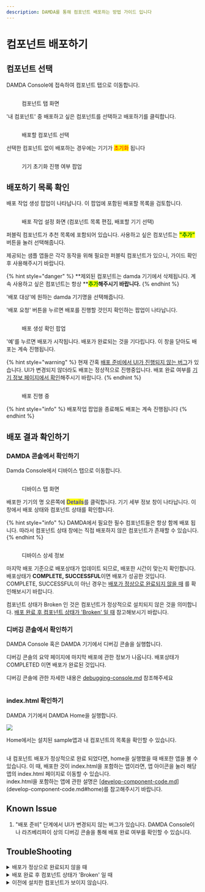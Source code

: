 ```yaml
---
description: DAMDA를 통해 컴포넌트 배포하는 방법 가이드 입니다
---
```


# 컴포넌트 배포하기

## 컴포넌트 선택

DAMDA Console에 접속하여 컴포넌트 탭으로 이동합니다.

<figure><img src="../../../.gitbook/assets/image (35).png" alt=""><figcaption><p>컴포넌트 탭 화면</p></figcaption></figure>

'내 컴포넌트' 중 배포하고 싶은 컴포넌트를 선택하고 배포하기를 클릭합니다.

<figure><img src="../../../.gitbook/assets/image (29).png" alt=""><figcaption><p>배포할 컴포넌트 선택</p></figcaption></figure>

선택한 컴포넌트 없이 배포하는 경우에는 기기가 <mark style="color:red;">초기화</mark> 됩니다

<figure><img src="../../../.gitbook/assets/image (31).png" alt=""><figcaption><p>기기 초기화 진행 여부 팝업</p></figcaption></figure>

## 배포하기 목록 확인

배포 작업 생성 팝업이 나타납니다. 이 팝업에 포함된 배포할 목록을 검토합니다.

<figure><img src="../../../.gitbook/assets/image (42) (2).png" alt=""><figcaption><p>배포 작업 설정 화면 (컴포넌트 목록 편집, 배포할 기기 선택)</p></figcaption></figure>

퍼블릭 컴포넌트가 추천 목록에 포함되어 있습니다. 사용하고 싶은 컴포넌트는 <mark style="color:green;">**"추가"**</mark> 버튼을 눌러 선택해줍니다.

제공되는 샘플 앱들은 각각 동작을 위해 필요한 퍼블릭 컴포넌트가 있으니, 가이드 확인 후 사용해주시기 바랍니다.

{% hint style="danger" %}
**제외된 컴포넌트는 damda 기기에서 삭제됩니다. 계속 사용하고 싶은 컴포넌트는 항상 **<mark style="color:green;">**추가**</mark>**해주시기 바랍니다.**
{% endhint %}

'배포 대상'에 원하는 damda 기기명을 선택해줍니다.&#x20;

'배포 요청' 버튼을 누르면 배포를 진행할 것인지 확인하는 팝업이 나타납니다.

<figure><img src="../../../.gitbook/assets/image (18).png" alt=""><figcaption><p>배포 생성 확인 팝업</p></figcaption></figure>

'예'를 누르면 배포가 시작됩니다. 배포가 완료되는 것을 기다립니다. 이 창을 닫아도 배포는 계속 진행됩니다.

{% hint style="warning" %}
현재 간혹 [배포 준비에서 UI가 진행되지 않는 버그](deploy-component.md#known-issue)가 있습니다. UI가 변경되지 않더라도 배포는 정상적으로 진행중입니다. 배포 완료 여부를 [기기 정보 페이지에서 확인](deploy-component.md#damda)해주시기 바랍니다.
{% endhint %}

<figure><img src="../../../.gitbook/assets/image (28).png" alt=""><figcaption><p>배포 진행 중</p></figcaption></figure>

{% hint style="info" %}
배포작업 팝업을 종료해도 배포는 계속 진행됩니다
{% endhint %}

## 배포 결과 확인하기

### DAMDA 콘솔에서 확인하기&#x20;

Damda Console에서 디바이스 탭으로 이동합니다.&#x20;

<figure><img src="../../../.gitbook/assets/image (13).png" alt=""><figcaption><p>디바이스 탭 화면</p></figcaption></figure>

배포한 기기의 명 오른쪽에 <mark style="color:blue;">Details</mark>를 클릭합니다. 기기 세부 정보 창이 나타납니다. 이 창에서 배포 상태와 컴포넌트 상태를 확인합니다.

{% hint style="info" %}
DAMDA에서 필요한 필수 컴포넌트들은 항상 함께 배포 됩니다. 따라서 컴포넌트 상태 창에는 직접 배포하지 않은 컴포넌트가 존재할 수 있습니다.
{% endhint %}

<figure><img src="../../../.gitbook/assets/image (1) (11).png" alt=""><figcaption><p>디바이스 상세 정보</p></figcaption></figure>

마지막 배포 기준으로 배포상태가 업데이트 되므로, 배포한 시간이 맞는지 확인합니다. \
배포상태가 **COMPLETE, SUCCESSFUL**이면 배포가 성공한 것입니다. \
COMPLETE, SUCCESSFUL이 아닌 경우는 [배포가 정상으로 완료되지 않을 때](deploy-component.md#undefined-4) 를 확인해보시기 바랍니다.

컴포넌트 상태가 Broken 인 것은 컴포넌트가 정상적으로 설치되지 않은 것을 의미합니다. [배포 완료 후 컴포넌트 상태가 'Broken' 일 때](deploy-component.md#broken)  참고해보시기 바랍니다.

### 디버깅 콘솔에서 확인하기

DAMDA Console 혹은 DAMDA 기기에서 디버깅 콘솔을 실행합니다.&#x20;

디버깅 콘솔의 요약 페이지에 마지막 배포에 관한 정보가 나옵니다. 배포상태가 COMPLETED 이면 배포가 완료된 것입니다.

디버깅 콘솔에 관한 자세한 내용은 [debugging-console.md](../../damda-device/debugging-console.md "mention") 참조해주세요

<figure><img src="../../../.gitbook/assets/image (2).png" alt=""><figcaption></figcaption></figure>

### index.html 확인하기

DAMDA 기기에서 DAMDA Home을 실행합니다.

![](../../../.gitbook/assets/image.png)

Home에서는 설치된 sample앱과 내 컴포넌트의 목록을 확인할 수 있습니다.&#x20;

<figure><img src="../../../.gitbook/assets/image (1) (1).png" alt=""><figcaption></figcaption></figure>

내 컴포넌트 배포가 정상적으로 완료 되었다면, home을 실행했을 때 배포한 앱을 볼 수 있습니다. 이 때, 배포한 것이 index.html을 포함하는 앱이라면, 앱 아이콘을 눌러 해당 앱의 index.html 페이지로 이동할 수 있습니다.\
index.html을 포함하는 앱에 관한 설명은 [[develop-component-code.md](develop-component-code.md "mention")](develop-component-code.md#home)를 참고해주시기 바랍니다.



## Known Issue

1. "배포 준비" 단계에서 UI가 변경되지 않는 버그가 있습니다. DAMDA Console이나 라즈베리파이 상의 디버깅 콘솔을 통해 배포 완료 여부를 확인할 수 있습니다.

## TroubleShooting

<details>

<summary>배포가 정상으로 완료되지 않을 때</summary>

다양한 원인으로 배포가 실패할 수 있습니다.&#x20;

우선 damda 기기(라즈베리파이)가 **인터넷에 접속되어 있는지** 확인합니다.&#x20;

만약 **기기를 부팅한지 얼마 안됐다면**, 아직 damda가 실행 준비중일 수 있습니다. 5분정도 기다렸다가 다시 시도해주세요.&#x20;

위와 같은 상황이 아닌데도 배포가 실패했다면 **지원이 필요한 상황**입니다. damda 기기에서 디버깅 콘솔을 통해 이슈 전송을 해주세요

</details>

<details>

<summary>배포 완료 후 컴포넌트 상태가 'Broken' 일 때 </summary>

컴포넌트에 정의된 스크립트들을 실행하던 도중 에러가 발생하면 Broken 상태가 됩니다. 다양한 원인이 있으나 아래와 같은 케이스에 해당하는지 확인 할 수 있습니다.

* 스크립트경로에 zip파일명이 빠진 경우:  \
  "{root}/zip파일명/코드파일경로" 로 작성되어야 합니다. [컴포넌트 배포 따라하기](../../../quick-start/hello-damda.md#3.-zip-damda)에서 간단한 예제를 확인할 수 있습니다.
* 코드에 올린 'zip 파일명'과 스크립트 경로상 'zip 파일명'이 동일하지 않은 경우:\
  경로 문제가 생겨 코드가 정상적으로 실행되지 않을 수 있습니다. 업로드한 파일명과 스크립트를 다시 한번 확인 부탁드립니다.
* zip 파일 압축 해제 했을 때, 실행파일 경로가 바로 존재하지 않는 경우:
  * 예시\
    <mark style="color:green;">(정상)</mark> hellodamda.zip 해제 -> hellodamda/app.py  \
    <mark style="color:red;">(에러)</mark> hellodamda.zip 해제 -> hellodamda/hellodamda/app.py

</details>

<details>

<summary>이전에 설치한 컴포넌트가 보이지 않습니다.</summary>

사라진 컴포넌트가 배포에 포함되었는지 다시 한번 확인 합니다. 배포 시 선택하지 않은 컴포넌트들은, 디바이스에서 삭제 됩니다. 디바이스에서 계속 사용할 컴포넌트는 항상 배포에 포함시켜주어야 합니다.

</details>
